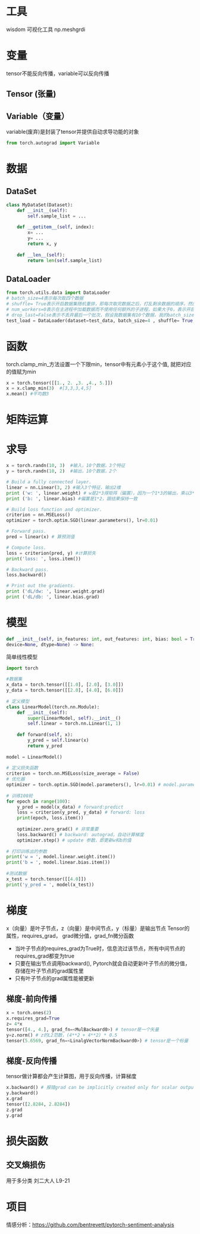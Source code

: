 
# 工具
wisdom 可视化工具
np.meshgrdi

# 变量
tensor不能反向传播，variable可以反向传播
## Tensor (张量)


## Variable（变量）
variable(废弃)是封装了tensor并提供自动求导功能的对象
```python
from torch.autograd import Variable

```


# 数据
## DataSet
```python
class MyDataSet(Dataset):
    def __init__(self):
        self.sample_list = ...
 
    def __getitem__(self, index):
        x= ...
        y= ...
        return x, y
 
    def __len__(self):
        return len(self.sample_list)
```
## DataLoader
```python
from torch.utils.data import DataLoader
# batch_size=4表示每次取四个数据
# shuffle= True表示开启数据集随机重排，即每次取完数据之后，打乱剩余数据的顺序，然后再进行下一次取
# num_workers=0表示在主进程中加载数据而不使用任何额外的子进程，如果大于0，表示开启多个进程，进程越多，处理数据的速度越快，但是会使电脑性能下降，占用更多的内存
# drop_last=False表示不丢弃最后一个批次，假设我数据集有10个数据，我的batch_size=3，即每次取三个数据，那么我最后一次只有一个数据能取，如果设置为true，则不丢弃这个包含1个数据的子集数据，反之则丢弃
test_load = DataLoader(dataset=test_data, batch_size=4 , shuffle= True, num_workers=0,drop_last=False)
```


# 函数

torch.clamp_min_方法设置一个下限min，tensor中有元素小于这个值, 就把对应的值赋为min
```python
x = torch.tensor([[1., 2. ,3. ,4., 5.]])
x = x.clamp_min(3)  #[3,3,3,4,5]
x.mean() #平均数3
```


# 矩阵运算


# 求导
```python
x = torch.randn(10, 3)  #输入，10个数据，3个特征
y = torch.randn(10, 2)  #输出，10个数据，2个

# Build a fully connected layer.
linear = nn.Linear(3, 2) #输入3个特征，输出2维
print ('w: ', linear.weight) # w是2*3得矩阵（偏置），因为一个1*3的输出，乘以3*2的矩阵，才能得到一个1*2的结果
print ('b: ', linear.bias) #偏置是1*2，跟结果保持一致

# Build loss function and optimizer.
criterion = nn.MSELoss()
optimizer = torch.optim.SGD(linear.parameters(), lr=0.01)

# Forward pass.
pred = linear(x) # 算预测值

# Compute loss.
loss = criterion(pred, y) #计算损失
print('loss: ', loss.item())

# Backward pass.
loss.backward() 

# Print out the gradients.
print ('dL/dw: ', linear.weight.grad) 
print ('dL/db: ', linear.bias.grad)
```

# 模型

```python 
def __init__(self, in_features: int, out_features: int, bias: bool = True,  
device=None, dtype=None) -> None:
```

简单线性模型
```python
import torch  
  
#数据集  
x_data = torch.tensor([[1.0], [2.0], [3.0]])  
y_data = torch.tensor([[2.0], [4.0], [6.0]])  
  
# 定义模型  
class LinearModel(torch.nn.Module):  
	def __init__(self):  
		super(LinearModel, self).__init__()  
		self.linear = torch.nn.Linear(1, 1)  
  
	def forward(self, x):  
		y_pred = self.linear(x)  
		return y_pred  
  
model = LinearModel()  
  
# 定义损失函数  
criterion = torch.nn.MSELoss(size_average = False)  
# 优化器  
optimizer = torch.optim.SGD(model.parameters(), lr=0.01) # model.parameters()自动完成参数的初始化操作，这个地方我可能理解错了  
  
# 训练100轮  
for epoch in range(100):  
	y_pred = model(x_data) # forward:predict  
	loss = criterion(y_pred, y_data) # forward: loss  
	print(epoch, loss.item())  
  
	optimizer.zero_grad() # 非常重要  
	loss.backward() # backward: autograd，自动计算梯度  
	optimizer.step() # update 参数，即更新w和b的值  
  
# 打印训练出的参数  
print('w = ', model.linear.weight.item())  
print('b = ', model.linear.bias.item())  
  
#测试数据  
x_test = torch.tensor([[4.0]])  
print('y_pred = ', model(x_test))
```
# 梯度
x（向量）是叶子节点，z（向量）是中间节点，y（标量）是输出节点
Tensor的属性，requires_grad， grad微分值，grad_fn微分函数
- 当叶子节点的requires_grad为True时，信息流过该节点，所有中间节点的requires_grad都变为true
- 只要在输出节点调用backward(), Pytorch就会自动更新叶子节点的微分值，存储在叶子节点的grad属性里
- 只有叶子节点的grad属性能被更新
## 梯度-前向传播
```python
x = torch.ones(2)
x.requires_grad=True
z= 4*x
tensor([4., 4.], grad_fn=<MulBackward0>) # tensor是一个矢量
y=z.norm() # z的L2范数，(4**2 + 4**2) * 0.5
tensor(5.6569, grad_fn=<LinalgVectorNormBackward0>) # tensor是一个标量
```
## 梯度-反向传播
tensor做计算都会产生计算图，用于反向传播，计算梯度
```python
x.backward() # 报错grad can be implicitly created only for scalar outputs， 只能作用于标量
y.backward()
x.grad
tensor([2.8284, 2.8284])
z.grad
y.grad
```


# 损失函数
## 交叉熵损伤
用于多分类
刘二大人 L9-21



# 项目

情感分析：https://github.com/bentrevett/pytorch-sentiment-analysis
